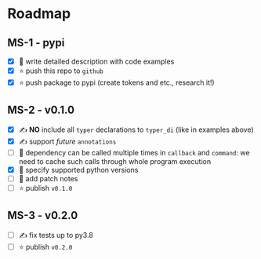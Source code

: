 # Roadmap

## MS-1 - pypi
- [x] 📖 write detailed description with code examples
- [x] ⭐ push this repo to `github`
- [x] ⭐ push package to pypi (create tokens and etc., research it!)

## MS-2 - v0.1.0
- [x] ✍️ **NO** include all `typer` declarations to `typer_di` (like in examples above)
- [x] ✍️ support *future* `annotations`
- [ ] 🐞 dependency can be called multiple times in `callback` and `command`: we need to cache such calls through whole program execution
- [x] 📖 specify supported python versions
- [ ] 📖 add patch notes
- [ ] ⭐ publish `v0.1.0` 

## MS-3 - v0.2.0
- [ ] ✍️ fix tests up to py3.8
- [ ] ⭐ publish `v0.2.0`
